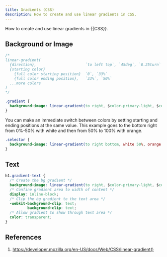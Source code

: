 ```yaml
---
title: Gradients (CSS)
description: How to create and use linear gradients in CSS.
---
```


How to create and use linear gradients in {{CSS}}.

## Background or Image

```css
/*
linear-gradient(
  {direction},                      `to left top`, `45deg`, `0.25turn`
  {starting color}
    {full color starting position}  `0`, `33%`
    {full color ending position},   `33%`, `50%`
  ...more colors
) 
*/

.gradient {
  background-image: linear-gradient(to right, $color-primary-light, $color-primary-dark);
}
```

You can make an immediate switch between colors by setting starting and ending positions at the same value. This example goes to the bottom right from 0%-50% with white and then from 50% to 100% with orange.

```css
.selector {
  background-image: linear-gradient(to right bottom, white 50%, orange 50%);
}
```

## Text

```css
h1.gradient-text {
  /* Create the bg gradient */
  background-image: linear-gradient(to right, $color-primary-light, $color-primary-dark);
  /* Confine gradient area to width of content */
  display: inline-block;
  /* Clip the bg gradient to the text area */
  -webkit-background-clip: text;
          background-clip: text;
  /* Allow gradient to show through text area */
  color: transparent;
}
```

## References

1. https://developer.mozilla.org/en-US/docs/Web/CSS/linear-gradient()